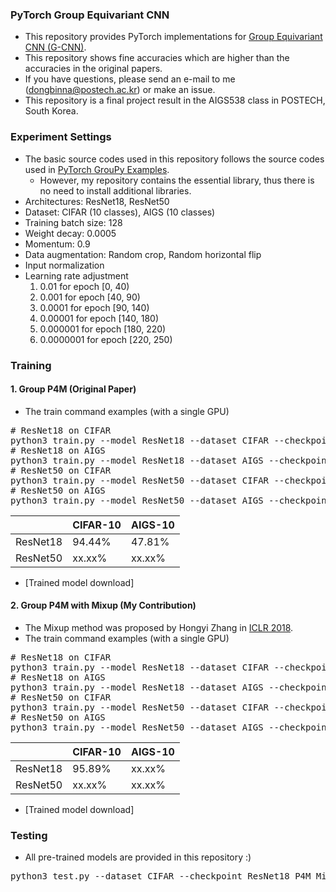 ### PyTorch Group Equivariant CNN

* This repository provides PyTorch implementations for [Group Equivariant CNN (G-CNN)](https://arxiv.org/abs/1602.07576).
* This repository shows fine accuracies which are higher than the accuracies in the original papers.
* If you have questions, please send an e-mail to me (dongbinna@postech.ac.kr) or make an issue.
* This repository is a final project result in the AIGS538 class in POSTECH, South Korea.

### Experiment Settings

* The basic source codes used in this repository follows the source codes used in [PyTorch GrouPy Examples](https://github.com/adambielski/pytorch-gconv-experiments).
    * However, my repository contains the essential library, thus there is no need to install additional libraries.
* Architectures: ResNet18, ResNet50
* Dataset: CIFAR (10 classes), AIGS (10 classes)
* Training batch size: 128
* Weight decay: 0.0005
* Momentum: 0.9
* Data augmentation: Random crop, Random horizontal flip
* Input normalization
* Learning rate adjustment
  1) 0.01 for epoch [0, 40)
  2) 0.001 for epoch [40, 90)
  3) 0.0001 for epoch [90, 140)
  4) 0.00001 for epoch [140, 180)
  5) 0.000001 for epoch [180, 220)
  6) 0.0000001 for epoch [220, 250)

### Training

#### 1. Group P4M (Original Paper)

* The train command examples (with a single GPU)
<pre>
# ResNet18 on CIFAR
python3 train.py --model ResNet18 --dataset CIFAR --checkpoint ResNet18_P4M_on_CIFAR
# ResNet18 on AIGS
python3 train.py --model ResNet18 --dataset AIGS --checkpoint ResNet18_P4M_on_AIGS
# ResNet50 on CIFAR
python3 train.py --model ResNet50 --dataset CIFAR --checkpoint ResNet50_P4M_on_CIFAR
# ResNet50 on AIGS
python3 train.py --model ResNet50 --dataset AIGS --checkpoint ResNet50_P4M_on_AIGS
</pre>
||CIFAR-10|AIGS-10|
|------|---|---|
|ResNet18|94.44%|47.81%|
|ResNet50|xx.xx%|xx.xx%|
* [Trained model download]

#### 2. Group P4M with Mixup (My Contribution)

* The Mixup method was proposed by Hongyi Zhang in [ICLR 2018](https://arxiv.org/abs/1710.09412).
* The train command examples (with a single GPU)
<pre>
# ResNet18 on CIFAR
python3 train.py --model ResNet18 --dataset CIFAR --checkpoint ResNet18_P4M_Mixup_on_CIFAR --mixup
# ResNet18 on AIGS
python3 train.py --model ResNet18 --dataset AIGS --checkpoint ResNet18_P4M_Mixup_on_AIGS --mixup
# ResNet50 on CIFAR
python3 train.py --model ResNet50 --dataset CIFAR --checkpoint ResNet50_P4M_Mixup_on_CIFAR --mixup
# ResNet50 on AIGS
python3 train.py --model ResNet50 --dataset AIGS --checkpoint ResNet50_P4M_Mixup_on_AIGS --mixup
</pre>
||CIFAR-10|AIGS-10|
|------|---|---|
|ResNet18|95.89%|xx.xx%|
|ResNet50|xx.xx%|xx.xx%|
* [Trained model download]

### Testing

* All pre-trained models are provided in this repository :)
<pre>
python3 test.py --dataset CIFAR --checkpoint ResNet18_P4M_Mixup_on_CIFAR
</pre>
